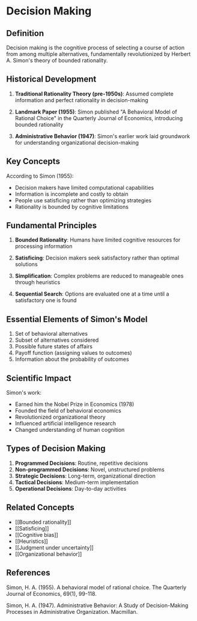 # Decision Making

## Definition

Decision making is the cognitive process of selecting a course of action from among multiple alternatives, fundamentally revolutionized by Herbert A. Simon's theory of bounded rationality.

## Historical Development

1. **Traditional Rationality Theory (pre-1950s)**: Assumed complete information and perfect rationality in decision-making

2. **Landmark Paper (1955)**: Simon published "A Behavioral Model of Rational Choice" in the Quarterly Journal of Economics, introducing bounded rationality

3. **Administrative Behavior (1947)**: Simon's earlier work laid groundwork for understanding organizational decision-making

## Key Concepts

According to Simon (1955):
- Decision makers have limited computational capabilities
- Information is incomplete and costly to obtain
- People use satisficing rather than optimizing strategies
- Rationality is bounded by cognitive limitations

## Fundamental Principles

1. **Bounded Rationality**: Humans have limited cognitive resources for processing information

2. **Satisficing**: Decision makers seek satisfactory rather than optimal solutions

3. **Simplification**: Complex problems are reduced to manageable ones through heuristics

4. **Sequential Search**: Options are evaluated one at a time until a satisfactory one is found

## Essential Elements of Simon's Model

1. Set of behavioral alternatives
2. Subset of alternatives considered
3. Possible future states of affairs
4. Payoff function (assigning values to outcomes)
5. Information about the probability of outcomes

## Scientific Impact

Simon's work:
- Earned him the Nobel Prize in Economics (1978)
- Founded the field of behavioral economics
- Revolutionized organizational theory
- Influenced artificial intelligence research
- Changed understanding of human cognition

## Types of Decision Making

1. **Programmed Decisions**: Routine, repetitive decisions
2. **Non-programmed Decisions**: Novel, unstructured problems
3. **Strategic Decisions**: Long-term, organizational direction
4. **Tactical Decisions**: Medium-term implementation
5. **Operational Decisions**: Day-to-day activities

## Related Concepts
- [[Bounded rationality]]
- [[Satisficing]]
- [[Cognitive bias]]
- [[Heuristics]]
- [[Judgment under uncertainty]]
- [[Organizational behavior]]

## References

Simon, H. A. (1955). A behavioral model of rational choice. The Quarterly Journal of Economics, 69(1), 99-118.

Simon, H. A. (1947). Administrative Behavior: A Study of Decision-Making Processes in Administrative Organization. Macmillan.